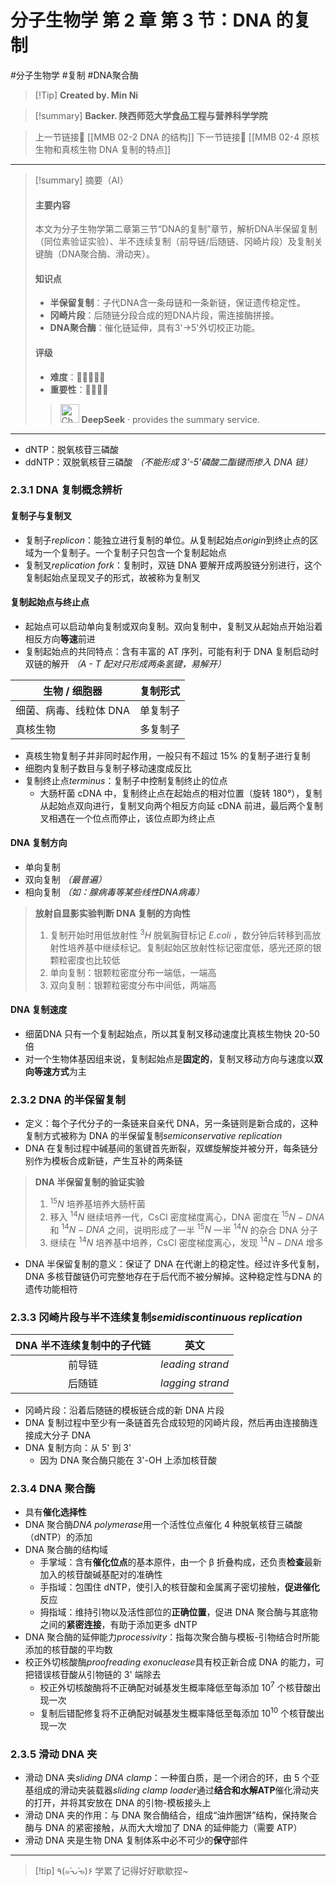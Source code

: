 # 分子生物学 第 2 章 第 3 节：DNA 的复制
#分子生物学 #复制 #DNA聚合酶


> [!Tip] **Created by. Min Ni**

> [!summary] **Backer. 陕西师范大学食品工程与营养科学学院**

> 上一节链接🔗 [[MMB 02-2 DNA 的结构]]
> 下一节链接🔗 [[MMB 02-4 原核生物和真核生物 DNA 复制的特点]]

---

> [!summary] 摘要（AI）
> 
> #### 主要内容
> 
> 本文为分子生物学第二章第三节“DNA的复制”章节，解析DNA半保留复制（同位素验证实验）、半不连续复制（前导链/后随链、冈崎片段）及复制关键酶（DNA聚合酶、滑动夹）。
> 
> #### 知识点
> 
> - **半保留复制**：子代DNA含一条母链和一条新链，保证遗传稳定性。
> - **冈崎片段**：后随链分段合成的短DNA片段，需连接酶拼接。
> - **DNA聚合酶**：催化链延伸，具有3'→5'外切校正功能。
> 
> #### 评级
> 
> - **难度**：🌿🌿🌿🌿🌿
> - **重要性**：🌟🌟🌟🌟
> 
>><img src="https://img.icons8.com/?size=100&id=YWOidjGxCpFW&format=png&color=000000" alt="ChatGPT Icon" width="30" height="30" style="margin-bottom: -7px;"> **DeepSeek** · provides the summary service.

---
- dNTP：脱氧核苷三磷酸
- ddNTP：双脱氧核苷三磷酸 *（不能形成 3'-5'磷酸二酯键而掺入 DNA 链）*
### 2.3.1 DNA 复制概念辨析
#### 复制子与复制叉
- 复制子*replicon*：能独立进行复制的单位。从复制起始点*origin*到终止点的区域为一个复制子。一个复制子只包含一个复制起始点
- 复制叉*replication fork*：复制时，双链 DNA 要解开成两股链分别进行，这个复制起始点呈现叉子的形式，故被称为复制叉
#### 复制起始点与终止点
- 起始点可以启动单向复制或双向复制。双向复制中，复制叉从起始点开始沿着相反方向**等速**前进
- 复制起始点的共同特点：含有丰富的 AT 序列，可能有利于 DNA 复制启动时双链的解开 *（A - T 配对只形成两条氢键，易解开）*

| 生物 / 细胞器      | 复制形式 |
| ------------- | ---- |
| 细菌、病毒、线粒体 DNA | 单复制子 |
| 真核生物          | 多复制子 |
- 真核生物复制子并非同时起作用，一般只有不超过 15% 的复制子进行复制
- 细胞内复制子数目与复制子移动速度成反比
- 复制终止点*terminus*：复制子中控制复制终止的位点
	- 大肠杆菌 cDNA 中，复制终止点在起始点的相对位置（旋转 180°），复制从起始点双向进行，复制叉向两个相反方向延 cDNA 前进，最后两个复制叉相遇在一个位点而停止，该位点即为终止点
#### DNA 复制方向
- 单向复制
- 双向复制 *（最普遍）*
- 相向复制 *（如：腺病毒等某些线性DNA病毒）*

> **放射自显影实验判断 DNA 复制的方向性**
> 1. 复制开始时用低放射性 $^3H$ 脱氧胸苷标记 *E.coli* ，数分钟后转移到高放射性培养基中继续标记。复制起始区放射性标记密度低，感光还原的银颗粒密度也比较低
> 2. 单向复制：银颗粒密度分布一端低，一端高
> 3. 双向复制：银颗粒密度分布中间低，两端高

#### DNA 复制速度
- 细菌DNA 只有一个复制起始点，所以其复制叉移动速度比真核生物快 20-50 倍
- 对一个生物体基因组来说，复制起始点是**固定的**，复制叉移动方向与速度以**双向等速方式**为主
### 2.3.2 DNA 的半保留复制
- 定义：每个子代分子的一条链来自亲代 DNA，另一条链则是新合成的，这种复制方式被称为 DNA 的半保留复制*semiconservative replication*
- DNA 在复制过程中碱基间的氢键首先断裂，双螺旋解旋并被分开，每条链分别作为模板合成新链，产生互补的两条链

>**DNA 半保留复制的验证实验**
>1. $^{15}N$ 培养基培养大肠杆菌
>2. 移入 $^{14}N$ 继续培养一代，CsCl 密度梯度离心，DNA 密度在 $^{15}N-DNA$ 和 $^{14}N-DNA$ 之间，说明形成了一半 $^{15}N$ 一半 $^{14}N$ 的杂合 DNA 分子
>3. 继续在 $^{14}N$ 培养基中培养，CsCl 密度梯度离心，发现 $^{14}N-DNA$ 增多

- DNA 半保留复制的意义：保证了 DNA 在代谢上的稳定性。经过许多代复制，DNA 多核苷酸链仍可完整地存在于后代而不被分解掉。这种稳定性与DNA 的遗传功能相符
### 2.3.3 冈崎片段与半不连续复制*semidiscontinuous replication*

| DNA 半不连续复制中的子代链 |        英文        |
| :-------------: | :--------------: |
|       前导链       | *leading strand* |
|       后随链       | *lagging strand* |

- 冈崎片段：沿着后随链的模板链合成的新 DNA 片段
- DNA 复制过程中至少有一条链首先合成较短的冈崎片段，然后再由连接酶连接成大分子 DNA
- DNA 复制方向：从 5' 到 3'
	- 因为 DNA 聚合酶只能在 3'-OH 上添加核苷酸
### 2.3.4 DNA 聚合酶
- 具有**催化选择性**
- DNA 聚合酶*DNA polymerase*用一个活性位点催化 4 种脱氧核苷三磷酸（dNTP）的添加
- DNA 聚合酶的结构域
	- 手掌域：含有**催化位点**的基本原件，由一个 β 折叠构成，还负责**检查**最新加入的核苷酸碱基配对的准确性
	- 手指域：包围住 dNTP，使引入的核苷酸和金属离子密切接触，**促进催化**反应
	- 拇指域：维持引物以及活性部位的**正确位置**，促进 DNA 聚合酶与其底物之间的**紧密连接**，有助于添加更多 dNTP
- DNA 聚合酶的延伸能力*processivity*：指每次聚合酶与模板-引物结合时所能添加的核苷酸的平均数
- 校正外切核酸酶*proofreading exonuclease*具有校正新合成 DNA 的能力，可把错误核苷酸从引物链的 3' 端除去
	- 校正外切核酸酶将不正确配对碱基发生概率降低至每添加 $10^7$ 个核苷酸出现一次
	- 复制后错配修复将不正确配对碱基发生概率降低至每添加 $10^{10}$ 个核苷酸出现一次
### 2.3.5 滑动 DNA 夹
- 滑动 DNA 夹*sliding DNA clamp*：一种蛋白质，是一个闭合的环，由 5 个亚基组成的滑动夹装载器*sliding clamp loader*通过**结合和水解ATP**催化滑动夹的打开，并将其安放在 DNA 的引物-模板接头上
- 滑动 DNA 夹的作用：与 DNA 聚合酶结合，组成“油炸圈饼”结构，保持聚合酶与 DNA 的紧密接触，从而大大增加了 DNA 的延伸能力（需要 ATP）
- 滑动 DNA 夹是生物 DNA 复制体系中必不可少的**保守**部件

---
> [!tip] ٩(๑˃̵ᴗ˂̵๑)۶ 学累了记得好好歇歇捏~
